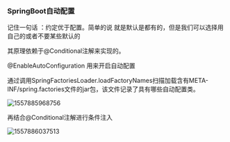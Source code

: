 ### SpringBoot自动配置

记住一句话 ：约定优于配置。简单的说 就是默认是都有的，但是我们可以选择用自己的或者不要某些默认的

其原理依赖于@Conditional注解来实现的。

@EnableAutoConfiguration 用来开启自动配置

通过调用SpringFactoriesLoader.loadFactoryNames扫描加载含有META-INF/spring.factories文件的jar包，该文件记录了具有哪些自动配置类。

![1557885968756](C:\Users\Administrator\AppData\Roaming\Typora\typora-user-images\1557885968756.png)

再结合@Conditional注解进行条件注入

![1557886037513](C:\Users\Administrator\AppData\Roaming\Typora\typora-user-images\1557886037513.png)


